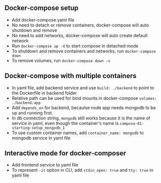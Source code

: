 ## Docker-compose setup
- Add docker-compose.yaml file
- No need to detach or remove containers, docker-compose will auto shutdown and remove
- No need to add networks, docker-compose will auto create default network
- Run `docker-compose up -d` to start compose in detached mode
- To shutdown and remove containers and networks, run `docker-compose down`
- To remove volumes, run `docker-compose down -v` 

## Docker-compose with multiple containers
- In yaml file, add backend service and use `build: ./backend` to point to the Dockerfile in backend folder
- Relative path can be used for bind mounts in docker-compose `volumes: ./backend:app`
- Add `depends_on` for backend, becaulse node app needs mongodb to be up and running first.
- In db connection string, `mongodb` still works because it is the name of service in yaml, even though the container's name is `compose-01-starting-setup_mongodb_1`
- To use custom container names, add `container_name: mongodb` to mongodb service in yaml file 

## Interactive mode for docker-composer
- Add frontend service to yaml file
- To represent `-it` option in CLI, add `stdin_open: true` and `tty: true` in yaml file